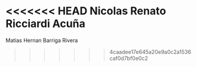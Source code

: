 <<<<<<< HEAD
Nicolas Renato Ricciardi Acuña
=======
Matias Hernan Barriga Rivera
>>>>>>> 4caadee17e645a20e9a0c2a1536caf0d7bf0e0c2
